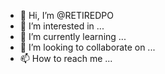 - 👋 Hi, I’m @RETIREDPO
- 👀 I’m interested in ...
- 🌱 I’m currently learning ...
- 💞️ I’m looking to collaborate on ...
- 📫 How to reach me ...

<!---
RETIREDPO/RETIREDPO is a ✨ special ✨ repository because its `README.md` (this file) appears on your GitHub profile.
You can click the Preview link to take a look at your changes.
--->
